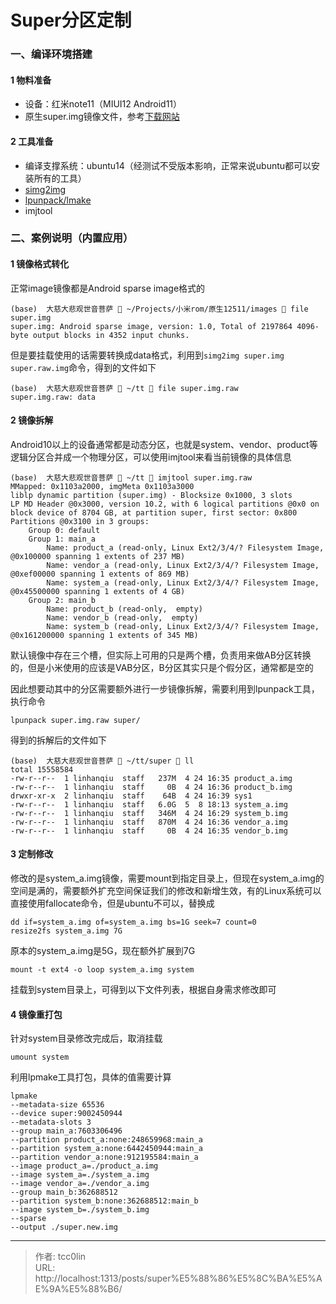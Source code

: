 # Super分区定制


### 一、编译环境搭建
#### 1 物料准备
- 设备：红米note11（MIUI12 Android11）
- 原生super.img镜像文件，参考[下载网站](https://xiaomifirmwareupdater.com/miui/selenes/)
#### 2 工具准备
- 编译支撑系统：ubuntu14（经测试不受版本影响，正常来说ubuntu都可以安装所有的工具）
- [simg2img](https://github.com/anestisb/android-simg2img)
- [lpunpack/lmake](https://github.com/LonelyFool/lpunpack_and_lpmake)
- imjtool
### 二、案例说明（内置应用）
#### 1 镜像格式转化
正常image镜像都是Android sparse image格式的
```shell
(base)  大慈大悲观世音菩萨  ~/Projects/小米rom/原生12511/images  file super.img
super.img: Android sparse image, version: 1.0, Total of 2197864 4096-byte output blocks in 4352 input chunks.
```
但是要挂载使用的话需要转换成data格式，利用到`simg2img super.img super.raw.img`命令，得到的文件如下
```shell 
(base)  大慈大悲观世音菩萨  ~/tt  file super.img.raw
super.img.raw: data
```
#### 2 镜像拆解
Android10以上的设备通常都是动态分区，也就是system、vendor、product等逻辑分区合并成一个物理分区，可以使用imjtool来看当前镜像的具体信息
```
(base)  大慈大悲观世音菩萨  ~/tt  imjtool super.img.raw
MMapped: 0x1103a2000, imgMeta 0x1103a3000
liblp dynamic partition (super.img) - Blocksize 0x1000, 3 slots
LP MD Header @0x3000, version 10.2, with 6 logical partitions @0x0 on block device of 8704 GB, at partition super, first sector: 0x800
Partitions @0x3100 in 3 groups:
	Group 0: default
	Group 1: main_a
		Name: product_a (read-only, Linux Ext2/3/4/? Filesystem Image, @0x100000 spanning 1 extents of 237 MB)
		Name: vendor_a (read-only, Linux Ext2/3/4/? Filesystem Image, @0xef00000 spanning 1 extents of 869 MB)
		Name: system_a (read-only, Linux Ext2/3/4/? Filesystem Image, @0x45500000 spanning 1 extents of 4 GB)
	Group 2: main_b
		Name: product_b (read-only,  empty)
		Name: vendor_b (read-only,  empty)
		Name: system_b (read-only, Linux Ext2/3/4/? Filesystem Image, @0x161200000 spanning 1 extents of 345 MB)
```
默认镜像中存在三个槽，但实际上可用的只是两个槽，负责用来做AB分区转换的，但是小米使用的应该是VAB分区，B分区其实只是个假分区，通常都是空的

因此想要动其中的分区需要额外进行一步镜像拆解，需要利用到lpunpack工具，执行命令
```shell
lpunpack super.img.raw super/
```
得到的拆解后的文件如下
```shell
(base)  大慈大悲观世音菩萨  ~/tt/super  ll
total 15558584
-rw-r--r--  1 linhanqiu  staff   237M  4 24 16:35 product_a.img
-rw-r--r--  1 linhanqiu  staff     0B  4 24 16:36 product_b.img
drwxr-xr-x  2 linhanqiu  staff    64B  4 24 16:39 sys1
-rw-r--r--  1 linhanqiu  staff   6.0G  5  8 18:13 system_a.img
-rw-r--r--  1 linhanqiu  staff   346M  4 24 16:29 system_b.img
-rw-r--r--  1 linhanqiu  staff   870M  4 24 16:36 vendor_a.img
-rw-r--r--  1 linhanqiu  staff     0B  4 24 16:35 vendor_b.img
```
#### 3 定制修改
修改的是system_a.img镜像，需要mount到指定目录上，但现在system_a.img的空间是满的，需要额外扩充空间保证我们的修改和新增生效，有的Linux系统可以直接使用fallocate命令，但是ubuntu不可以，替换成
```shell
dd if=system_a.img of=system_a.img bs=1G seek=7 count=0
resize2fs system_a.img 7G
```
原本的system_a.img是5G，现在额外扩展到7G
```
mount -t ext4 -o loop system_a.img system
```
挂载到system目录上，可得到以下文件列表，根据自身需求修改即可
#### 4 镜像重打包
针对system目录修改完成后，取消挂载
```shell
umount system
```          
利用lpmake工具打包，具体的值需要计算 
```
lpmake 
--metadata-size 65536 
--device super:9002450944 
--metadata-slots 3 
--group main_a:7603306496 
--partition product_a:none:248659968:main_a 
--partition system_a:none:6442450944:main_a 
--partition vendor_a:none:912195584:main_a 
--image product_a=./product_a.img 
--image system_a=./system_a.img 
--image vendor_a=./vendor_a.img 
--group main_b:362688512 
--partition system_b:none:362688512:main_b 
--image system_b=./system_b.img 
--sparse 
--output ./super.new.img
```

---

> 作者: tcc0lin  
> URL: http://localhost:1313/posts/super%E5%88%86%E5%8C%BA%E5%AE%9A%E5%88%B6/  

